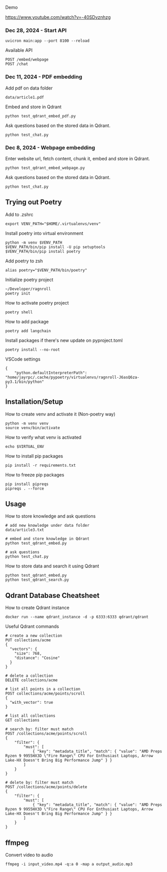 
Demo

https://www.youtube.com/watch?v=-40SDvznhzg

### Dec 28, 2024 - Start API

```
uvicron main:app --port 8100 --reload
```

Available API

```
POST /embed/webpage
POST /chat
```

### Dec 11, 2024 - PDF embedding 

Add pdf on data folder

```
data/article1.pdf
```

Embed and store in Qdrant

```
python test_qdrant_embed_pdf.py
```

Ask questions based on the stored data in Qdrant.

```
python test_chat.py
```

### Dec 8, 2024 - Webpage embedding 

Enter website url, fetch content, chunk it, embed and store in Qdrant.

```
python test_qdrant_embed_webpage.py
```

Ask questions based on the stored data in Qdrant.

```
python test_chat.py
```

## Trying out Poetry

Add to .zshrc

```
export VENV_PATH="$HOME/.virtualenvs/venv"
```

Install poetry into virtual environment

```
python -m venv $VENV_PATH 
$VENV_PATH/bin/pip install -U pip setuptools
$VENV_PATH/bin/pip install poetry
```

Add poetry to zsh

```
alias poetry="$VENV_PATH/bin/poetry"
```

Initialize poetry project

```
~/Developer/ragnroll
poetry init
```

How to activate poetry project

```
poetry shell
```

How to add package

```
poetry add langchain
```

Install packages if there's new update on pyproject.toml

```
poetry install --no-root
```

VSCode settings

```
{
    "python.defaultInterpreterPath": "home/jayrpc/.cache/pypoetry/virtualenvs/ragnroll-J6asQ6za-py3.1/bin/python"
}
```

## Installation/Setup

How to create venv and activate it (Non-poetry way)

```
python -m venv venv
source venv/bin/activate
```


How to verify what venv is activated

```
echo $VIRTUAL_ENV
```

How to install pip packages

```
pip install -r requirements.txt
```

How to freeze pip packages

```
pip install pipreqs
pipreqs . --force
```

## Usage

How to store knowledge and ask questions

```
# add new knowledge under data folder
data/article3.txt

# embed and store knowledge in Qdrant
python test_qdrant_embed.py

# ask questions
python test_chat.py
```

How to store data and search it using Qdrant

```
python test_qdrant_embed.py
python test_qdrant_search.py
```

## Qdrant Database Cheatsheet

How to create Qdrant instance

```
docker run --name qdrant_instance -d -p 6333:6333 qdrant/qdrant
```

Useful Qdrant commands

```
# create a new collection
PUT collections/acme
{
  "vectors": {
    "size": 768,
    "distance": "Cosine"
  }
}

# delete a collection
DELETE collections/acme

# list all points in a collection
POST collections/acme/points/scroll
{
  "with_vector": true
}

# list all collections
GET collections

# search by: filter must match
POST /collections/acme/points/scroll
{
    "filter": {
        "must": [
            { "key": "metadata_title", "match": { "value": "AMD Preps Ryzen 9 9955HX3D \"Fire Range\" CPU For Enthusiast Laptops, Arrow Lake-HX Doesn't Bring Big Performance Jump" } }
        ]
    }
}

# delete by: filter must match
POST /collections/acme/points/delete
{
    "filter": {
        "must": [
            { "key": "metadata_title", "match": { "value": "AMD Preps Ryzen 9 9955HX3D \"Fire Range\" CPU For Enthusiast Laptops, Arrow Lake-HX Doesn't Bring Big Performance Jump" } }
        ]
    }
}

```

## ffmpeg

Convert video to audio

```
ffmpeg -i input_video.mp4 -q:a 0 -map a output_audio.mp3
```